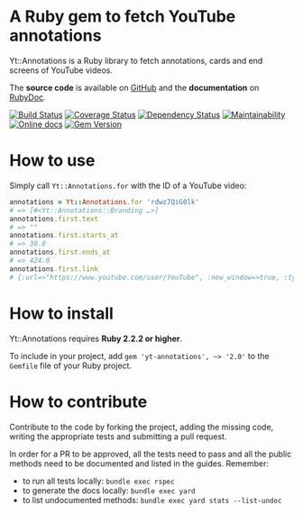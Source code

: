 A Ruby gem to fetch YouTube annotations
=======================================

Yt::Annotations is a Ruby library to fetch annotations, cards and end screens of YouTube videos.

The **source code** is available on [GitHub](https://github.com/fullscreen/yt-annotations) and the **documentation** on [RubyDoc](http://www.rubydoc.info/github/fullscreen/yt-annotations/Yt/Annotations).

[![Build Status](http://img.shields.io/travis/Fullscreen/yt-annotations/master.svg)](https://travis-ci.org/Fullscreen/yt-annotations)
[![Coverage Status](https://coveralls.io/repos/github/Fullscreen/yt-annotations/badge.svg?branch=master)](https://coveralls.io/github/Fullscreen/yt-annotations?branch=master)
[![Dependency Status](http://img.shields.io/gemnasium/Fullscreen/yt-annotations.svg)](https://gemnasium.com/Fullscreen/yt-annotations)
[![Maintainability](https://api.codeclimate.com/v1/badges/b186efaae14e521ca51d/maintainability)](https://codeclimate.com/github/Fullscreen/yt-annotations/maintainability)
[![Online docs](http://img.shields.io/badge/docs-✓-green.svg)](http://www.rubydoc.info/gems/yt-annotations/Yt/Annotations)
[![Gem Version](http://img.shields.io/gem/v/yt-annotations.svg)](http://rubygems.org/gems/yt-annotations)

How to use
==========

Simply call `Yt::Annotations.for` with the ID of a YouTube video:

```ruby
annotations = Yt::Annotations.for 'rdwz7QiG0lk'
# => [#<Yt::Annotations::Branding …>]
annotations.first.text
# => ""
annotations.first.starts_at
# => 30.0
annotations.first.ends_at
# => 424.0
annotations.first.link
# {:url=>"https://www.youtube.com/user/YouTube", :new_window=>true, :type=>:channel}
```

How to install
==============

Yt::Annotations requires **Ruby 2.2.2 or higher**.

To include in your project, add `gem 'yt-annotations', ~> '2.0'` to the `Gemfile` file of your Ruby project.


How to contribute
=================

Contribute to the code by forking the project, adding the missing code,
writing the appropriate tests and submitting a pull request.

In order for a PR to be approved, all the tests need to pass and all the public
methods need to be documented and listed in the guides. Remember:

- to run all tests locally: `bundle exec rspec`
- to generate the docs locally: `bundle exec yard`
- to list undocumented methods: `bundle exec yard stats --list-undoc`

